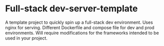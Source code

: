 # Full-stack dev-server-template
A template project to quickly spin up a full-stack dev environment. Uses nginx for serving. Different Dockerfile and compose file for dev and prod environments. Will require modifications for the frameworks intended to be used in your project.
